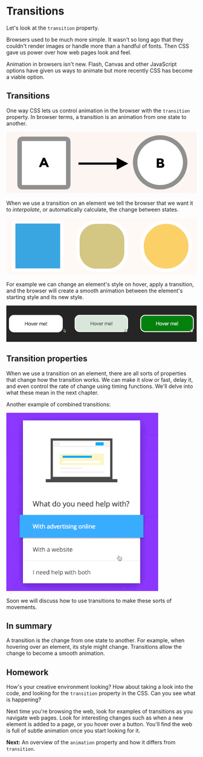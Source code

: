 # Transitions

Let's look at the `transition` property.

Browsers used to be much more simple. It wasn't so long ago that they couldn't render images or handle more than a handful of fonts. Then CSS gave us power over how web pages look and feel.

Animation in browsers isn't new. Flash, Canvas and other JavaScript options have given us ways to animate but more recently CSS has become a viable option.

## Transitions

One way CSS lets us control animation in the browser with the `transition` property. In browser terms, a transition is an animation from one state to another.

![Transitions: A to B](images/ab.png)

When we use a transition on an element we tell the browser that we want it to _interpolate_, or automatically calculate, the change between states.

![Animated transition from A to B (http://codepen.io/donovanh/pen/RNdxqw)](images/ab_animated.png)

For example we can change an element's style on hover, apply a transition, and the browser will create a smooth animation between the element's starting style and its new style.

![Animated button (http://codepen.io/donovanh/pen/MYQdZd)](images/button.png)

## Transition properties

When we use a transition on an element, there are all sorts of properties that change how the transition works. We can make it slow or fast, delay it, and even control the rate of change using timing functions. We'll delve into what these mean in the next chapter.

Another example of combined transitions:

![More transitions (http://codepen.io/suez/pen/XJGOyL)](images/transitions-min.gif)

Soon we will discuss how to use transitions to make these sorts of movements.

## In summary

A transition is the change from one state to another. For example, when hovering over an element, its style might change. Transitions allow the change to become a smooth animation.

## Homework

How's your creative environment looking? How about taking a look into the code, and looking for the `transition` property in the CSS. Can you see what is happening?

Next time you're browsing the web, look for examples of transitions as you navigate web pages. Look for interesting changes such as when a new element is added to a page, or you hover over a button. You'll find the web is full of subtle animation once you start looking for it.

**Next:** An overview of the `animation` property and how it differs from `transition`.
